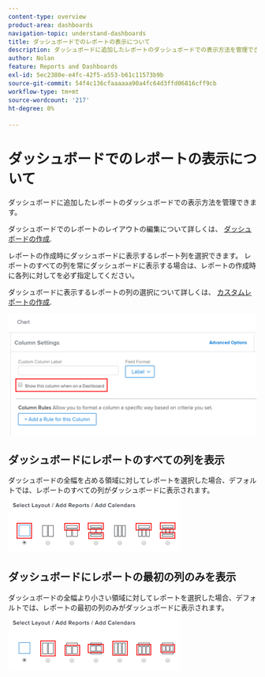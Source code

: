 ```yaml
---
content-type: overview
product-area: dashboards
navigation-topic: understand-dashboards
title: ダッシュボードでのレポートの表示について
description: ダッシュボードに追加したレポートのダッシュボードでの表示方法を管理できます。
author: Nolan
feature: Reports and Dashboards
exl-id: 5ec2380e-e4fc-42f5-a553-b61c11573b9b
source-git-commit: 54f4c136cfaaaaaa90a4fc64d3ffd06816cff9cb
workflow-type: tm+mt
source-wordcount: '217'
ht-degree: 0%

---
```


# ダッシュボードでのレポートの表示について

ダッシュボードに追加したレポートのダッシュボードでの表示方法を管理できます。

ダッシュボードでのレポートのレイアウトの編集について詳しくは、 [ダッシュボードの作成](../../../reports-and-dashboards/dashboards/creating-and-managing-dashboards/create-dashboard.md).

レポートの作成時にダッシュボードに表示するレポート列を選択できます。 レポートのすべての列を常にダッシュボードに表示する場合は、レポートの作成時に各列に対してを必ず指定してください。

ダッシュボードに表示するレポートの列の選択について詳しくは、 [カスタムレポートの作成](../../../reports-and-dashboards/reports/creating-and-managing-reports/create-custom-report.md).

![ダッシュボードに表示オプション](assets/show-in-dashboard.png)

## ダッシュボードにレポートのすべての列を表示

ダッシュボードの全幅を占める領域に対してレポートを選択した場合、デフォルトでは、レポートのすべての列がダッシュボードに表示されます。\
![すべての列オプションを表示](assets/qs-dashboard-full-reports-350x118.png)

## ダッシュボードにレポートの最初の列のみを表示

ダッシュボードの全幅より小さい領域に対してレポートを選択した場合、デフォルトでは、レポートの最初の列のみがダッシュボードに表示されます。\
![最初の列のオプションを表示](assets/qs-dashboard-truncated-reports-350x118.png)
